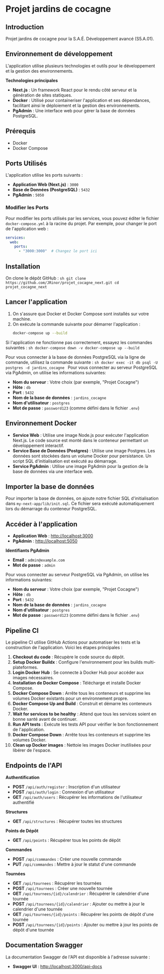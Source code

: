 # Projet jardins de cocagne

## Introduction
Projet jardins de cocagne pour la S.A.É. Développement avancé (S5.A.01).
 
## Environnement de développement
L'application utilise plusieurs technologies et outils pour le développement et la gestion des environnements.

**Technologies principales**

- **Next.js** : Un framework React pour le rendu côté serveur et la génération de sites statiques.
- **Docker** : Utilisé pour containeriser l'application et ses dépendances, facilitant ainsi le déploiement et la gestion des environnements.
- **PgAdmin** : Une interface web pour gérer la base de données PostgreSQL.

## Prérequis
- Docker
- Docker Compose

## Ports Utilisés

L'application utilise les ports suivants :

- **Application Web (Next.js)** : `3000`
- **Base de Données (PostgreSQL)** : `5432`
- **PgAdmin** : `5050`

### Modifier les Ports

Pour modifier les ports utilisés par les services, vous pouvez éditer le fichier `docker-compose.yml` à la racine du projet. Par exemple, pour changer le port de l'application web :

```yaml
services:
  web:
    ports:
      - "3000:3000"  # Changez le port ici
```

## Installation

On clone le dépôt GitHub :
    ```sh
    git clone https://github.com/JRinor/projet_cocagne_next.git
    cd projet_cocagne_next
    ```
    
## Lancer l'application

1. On s'assure que Docker et Docker Compose sont installés sur votre machine.
2. On exécute la commande suivante pour démarrer l'application :
    ```sh
    docker-compose up --build
    ```
    
Si l'application ne fonctionne pas correctement, essayez les commandes suivantes :
    ```sh
    docker-compose down -v
    docker-compose up --build
    ```

Pour vous connecter à la base de données PostgreSQL via la ligne de commande, utilisez la commande suivante :
    ```sh
    docker exec -it db psql -U postgres -d jardins_cocagne
    ```
Pour vous connecter au serveur PostgreSQL via PgAdmin, on utilise les informations suivantes:

- **Nom du serveur** : Votre choix (par exemple, "Projet Cocagne")
- **Hôte** : `db`
- **Port** : `5432`
- **Nom de la base de données** : `jardins_cocagne`
- **Nom d'utilisateur** : `postgres`
- **Mot de passe** : `password123` (comme défini dans le fichier `.env`)

## Environnement Docker
- **Service Web** : Utilise une image Node.js pour exécuter l'application Next.js. Le code source est monté dans le conteneur permettant un développement interactif.
- **Service Base de Données (Postgres)** : Utilise une image Postgres. Les données sont stockées dans un volume Docker pour persistance. Un script SQL d'initialisation est exécuté au démarrage.
- **Service PgAdmin** : Utilise une image PgAdmin pour la gestion de la base de données via une interface web.

## Importer la base de données
Pour importer la base de données, on ajoute notre fichier SQL d'initialisation dans `my-next-app/lib/init.sql`. Ce fichier sera exécuté automatiquement lors du démarrage du conteneur PostgreSQL.

## Accéder à l'application
- **Application Web** : [http://localhost:3000](http://localhost:3000)
- **PgAdmin** : [http://localhost:5050](http://localhost:5050)

**Identifiants PgAdmin**
- **Email** : `admin@example.com`
- **Mot de passe** : `admin`

Pour vous connecter au serveur PostgreSQL via PgAdmin, on utilise les informations suivantes:

- **Nom du serveur** : Votre choix (par exemple, "Projet Cocagne")
- **Hôte** : `db`
- **Port** : `5432`
- **Nom de la base de données** : `jardins_cocagne`
- **Nom d'utilisateur** : `postgres`
- **Mot de passe** : `password123` (comme défini dans le fichier `.env`)

## Pipeline CI
Le pipeline CI utilise GitHub Actions pour automatiser les tests et la construction de l'application. Voici les étapes principales :
1. **Checkout du code** : Récupère le code source du dépôt.
2. **Setup Docker Buildx** : Configure l'environnement pour les builds multi-plateformes.
3. **Login Docker Hub** : Se connecte à Docker Hub pour accéder aux images nécessaires.
4. **Installation de Docker Compose** : Télécharge et installe Docker Compose.
5. **Docker Compose Down** : Arrête tous les conteneurs et supprime les volumes Docker existants pour un environnement propre.
6. **Docker Compose Up and Build** : Construit et démarre les conteneurs Docker.
7. **Wait for services to be healthy** : Attend que tous les services soient en bonne santé avant de continuer.
8. **Run API tests** : Exécute les tests API pour vérifier le bon fonctionnement de l'application.
9. **Docker Compose Down** : Arrête tous les conteneurs et supprime les volumes Docker.
10. **Clean up Docker images** : Nettoie les images Docker inutilisées pour libérer de l'espace.

## Endpoints de l'API

**Authentification**
- **POST** `/api/auth/register` : Inscription d'un utilisateur
- **POST** `/api/auth/login` : Connexion d'un utilisateur
- **GET** `/api/auth/users` : Récupérer les informations de l'utilisateur authentifié

**Structures**
- **GET** `/api/structures` : Récupérer toutes les structures

**Points de Dépôt**
- **GET** `/api/points` : Récupérer tous les points de dépôt

**Commandes**
- **POST** `/api/commandes` : Créer une nouvelle commande
- **PUT** `/api/commandes` : Mettre à jour le statut d'une commande

**Tournées**
- **GET** `/api/tournees` : Récupérer les tournées
- **POST** `/api/tournees` : Créer une nouvelle tournée
- **GET** `/api/tournees/{id}/calendrier` : Récupérer le calendrier d'une tournée
- **POST** `/api/tournees/{id}/calendrier` : Ajouter ou mettre à jour le calendrier d'une tournée
- **GET** `/api/tournees/{id}/points` : Récupérer les points de dépôt d'une tournée
- **POST** `/api/tournees/{id}/points` : Ajouter ou mettre à jour les points de dépôt d'une tournée

## Documentation Swagger
La documentation Swagger de l'API est disponible à l'adresse suivante :
- **Swagger UI** : [http://localhost:3000/api-docs](http://localhost:3000/api-docs)
